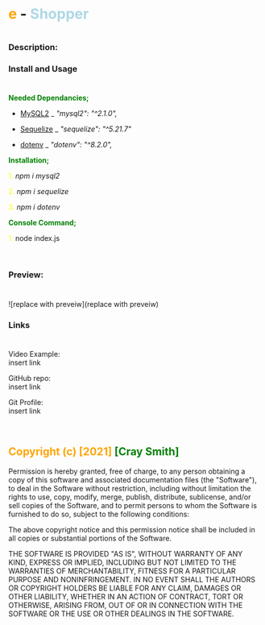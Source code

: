 # <span style="color:orange">e</span> - <span style="color:lightblue">Shopper</span>

#

### **Description:**

### **Install and Usage**

#

<span style="color:green"> **Needed Dependancies;** </span>

- [MySQL2](https://www.npmjs.com/package/mysql2) \_ _"mysql2": "^2.1.0",_

- [Sequelize](https://www.npmjs.com/package/sequelize) \_ _"sequelize": "^5.21.7"_

- [dotenv](https://www.npmjs.com/package/dotenv) \_ _"dotenv": "^8.2.0",_

<span style= "color:green"> **Installation;** </span>

<span style="color:yellow">1.</span> _npm i mysql2_

<span style="color:yellow">2.</span> _npm i sequelize_

<span style="color:yellow">3.</span> _npm i dotenv_

<span style= "color:green"> **Console Command;** </span>

<span style="color:yellow">1.</span> node index.js

<br>

### Preview:

#

![replace with preveiw](replace with preveiw)

### **Links**

#

Video Example:
<br>
insert link

GitHub repo:
<br>
insert link

Git Profile:
<br>
insert link

<br>

## <span style="color:orange"> Copyright (c) [2021] </span> <span style="color:green"> [Cray Smith] </span>

Permission is hereby granted, free of charge, to any person obtaining a copy
of this software and associated documentation files (the "Software"), to deal
in the Software without restriction, including without limitation the rights
to use, copy, modify, merge, publish, distribute, sublicense, and/or sell
copies of the Software, and to permit persons to whom the Software is
furnished to do so, subject to the following conditions:

The above copyright notice and this permission notice shall be included in all
copies or substantial portions of the Software.

THE SOFTWARE IS PROVIDED "AS IS", WITHOUT WARRANTY OF ANY KIND, EXPRESS OR
IMPLIED, INCLUDING BUT NOT LIMITED TO THE WARRANTIES OF MERCHANTABILITY,
FITNESS FOR A PARTICULAR PURPOSE AND NONINFRINGEMENT. IN NO EVENT SHALL THE
AUTHORS OR COPYRIGHT HOLDERS BE LIABLE FOR ANY CLAIM, DAMAGES OR OTHER
LIABILITY, WHETHER IN AN ACTION OF CONTRACT, TORT OR OTHERWISE, ARISING FROM,
OUT OF OR IN CONNECTION WITH THE SOFTWARE OR THE USE OR OTHER DEALINGS IN THE
SOFTWARE.
